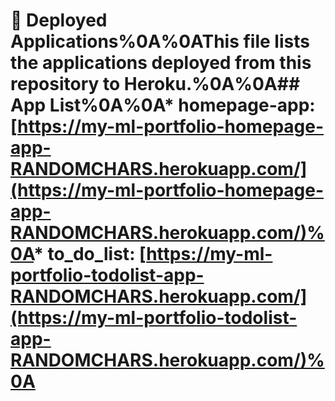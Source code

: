 # 🚀 Deployed Applications%0A%0AThis file lists the applications deployed from this repository to Heroku.%0A%0A## App List%0A%0A* **homepage-app:** [https://my-ml-portfolio-homepage-app-RANDOMCHARS.herokuapp.com/](https://my-ml-portfolio-homepage-app-RANDOMCHARS.herokuapp.com/)%0A* **to_do_list:** [https://my-ml-portfolio-todolist-app-RANDOMCHARS.herokuapp.com/](https://my-ml-portfolio-todolist-app-RANDOMCHARS.herokuapp.com/)%0A
